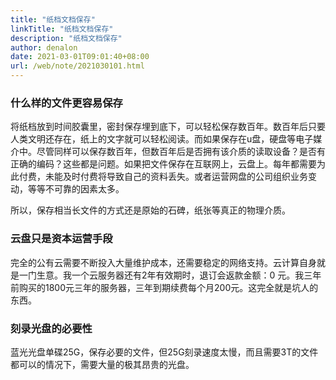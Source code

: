```yaml
---
title: "纸档文档保存"
linkTitle: "纸档文档保存"
description: "纸档文档保存"
author: denalon
date: 2021-03-01T09:01:40+08:00
url: /web/note/2021030101.html
---
```


### 什么样的文件更容易保存

将纸档放到时间胶囊里，密封保存埋到底下，可以轻松保存数百年。数百年后只要人类文明还存在，纸上的文字就可以轻松阅读。而如果保存在u盘，硬盘等电子媒介中。尽管同样可以保存数百年，但数百年后是否拥有该介质的读取设备？是否有正确的编码？这些都是问题。如果把文件保存在互联网上，云盘上。每年都需要为此付费，未能及时付费将导致自己的资料丢失。或者运营网盘的公司组织业务变动，等等不可靠的因素太多。

所以，保存相当长文件的方式还是原始的石碑，纸张等真正的物理介质。

### 云盘只是资本运营手段

完全的公有云需要不断投入大量维护成本，还需要稳定的网络支持。云计算自身就是一门生意。我一个云服务器还有2年有效期时，退订会返款金额：0 元。我三年前购买的1800元三年的服务器，三年到期续费每个月200元。这完全就是坑人的东西。

### 刻录光盘的必要性

蓝光光盘单碟25G，保存必要的文件，但25G刻录速度太慢，而且需要3T的文件都可以的情况下，需要大量的极其昂贵的光盘。

